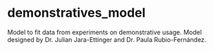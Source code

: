 # demonstratives_model
Model to fit data from experiments on demonstrative usage. Model designed by Dr. Julian Jara-Ettinger and Dr. Paula Rubio-Fernández.
